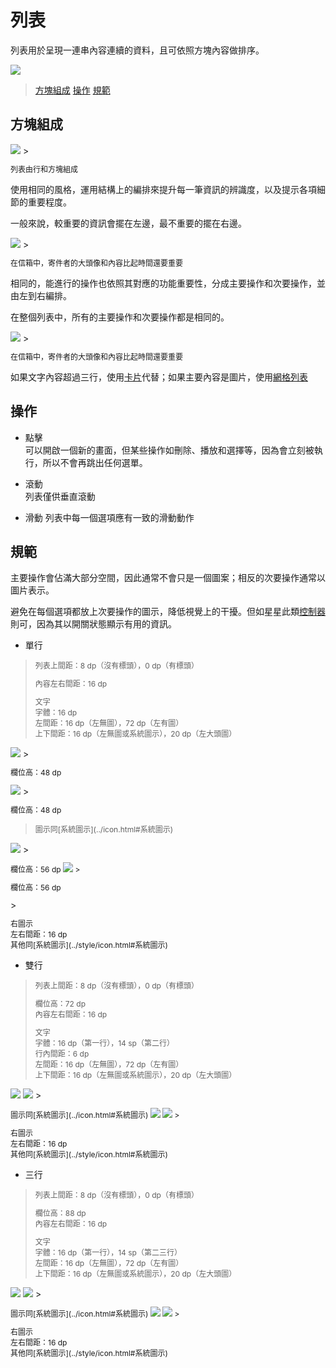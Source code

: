 # 列表

列表用於呈現一連串內容連續的資料，且可依照方塊內容做排序。

<img src="http://material-design.storage.googleapis.com/publish/material_v_4/material_ext_publish/0B6Okdz75tqQsTEYtcnczU3J5ZEU/components_lists_behavior1.png" style="max-width:50%"/>

> [方塊組成](#方塊組成)
> [操作](#操作)
> [規範](#規範)

## 方塊組成

<img src="http://material-design.storage.googleapis.com/publish/material_v_4/material_ext_publish/0Bx4BSt6jniD7TmRJenRtUVZFLUk/components_lists_usage2.png" style="max-width:50%"/>
> <p style="font-size: 12px">列表由行和方塊組成</p>

使用相同的風格，運用結構上的編排來提升每一筆資訊的辨識度，以及提示各項細節的重要程度。

一般來說，較重要的資訊會擺在左邊，最不重要的擺在右邊。

<img src="http://material-design.storage.googleapis.com/publish/material_v_4/material_ext_publish/0B6Okdz75tqQsSnBGdWd3WDhPUE0/components_lists_usage3.png" style="max-width:50%"/>
> <p style="font-size: 12px">在信箱中，寄件者的大頭像和內容比起時間還要重要</p>

相同的，能進行的操作也依照其對應的功能重要性，分成主要操作和次要操作，並由左到右編排。

在整個列表中，所有的主要操作和次要操作都是相同的。

<img src="http://material-design.storage.googleapis.com/publish/material_v_4/material_ext_publish/0Bx4BSt6jniD7bTlwblZleHIwU1U/components_lists_content2.png" style="max-width:50%"/>
> <p style="font-size: 12px">在信箱中，寄件者的大頭像和內容比起時間還要重要</p>

如果文字內容超過三行，使用[卡片](icon.html)代替；如果主要內容是圖片，使用[網格列表](grid_list.html)


## 操作
* 點擊  
可以開啟一個新的畫面，但某些操作如刪除、播放和選擇等，因為會立刻被執行，所以不會再跳出任何選單。

* 滾動  
列表僅供垂直滾動

* 滑動
列表中每一個選項應有一致的滑動動作

## 規範
主要操作會佔滿大部分空間，因此通常不會只是一個圖案；相反的次要操作通常以圖片表示。

避免在每個選項都放上次要操作的圖示，降低視覺上的干擾。但如星星此類[控制器](control.html)則可，因為其以開關狀態顯示有用的資訊。

* 單行

> <p style="font-size: 12px">列表上間距：8 dp（沒有標頭），0 dp（有標頭）</p>
> <p style="font-size: 12px">內容左右間距：16 dp</p>
> <p style="font-size: 12px">文字<br>字體：16 dp<br>左間距：16 dp（左無圖），72 dp（左有圖）<br>上下間距：16 dp（左無圖或系統圖示），20 dp（左大頭圖）</p>

<img src="http://material-design.storage.googleapis.com/publish/material_v_4/material_ext_publish/0Bx4BSt6jniD7Y1FsdElhSlJ1WEU/components_lists_keylines_single2.png" style="max-width:50%"/>
> <p style="font-size: 12px">欄位高：48 dp</p>

<img src="http://material-design.storage.googleapis.com/publish/material_v_4/material_ext_publish/0Bx4BSt6jniD7eUpZcXJRODJvMXc/components_lists_keylines_single5.png" style="max-width:50%"/>
> <p style="font-size: 12px">欄位高：48 dp<br></p>

> <p style="font-size: 12px">圖示同[系統圖示](../icon.html#系統圖示)

<img src="http://material-design.storage.googleapis.com/publish/material_v_4/material_ext_publish/0Bx4BSt6jniD7bzEta2VMeTQ5QTg/components_lists_keylines_single8.png" style="max-width:50%"/>
> <p style="font-size: 12px">欄位高：56 dp

<img src="http://material-design.storage.googleapis.com/publish/material_v_4/material_ext_publish/0Bx4BSt6jniD7T2pKUG0teEQycTA/components_lists_keylines_single11.png" style="max-width:50%"/>
> <p style="font-size: 12px">欄位高：56 dp</p>
> <p style="font-size: 12px">右圖示<br>左右間距：16 dp<br>其他同[系統圖示](../style/icon.html#系統圖示)

* 雙行

> <p style="font-size: 12px">列表上間距：8 dp（沒有標頭），0 dp（有標頭）</p>
> <p style="font-size: 12px">欄位高：72 dp<br>內容左右間距：16 dp</p>
> <p style="font-size: 12px">文字<br>字體：16 dp（第一行），14 sp（第二行）<br>行內間距：6 dp<br>左間距：16 dp（左無圖），72 dp（左有圖）<br>上下間距：16 dp（左無圖或系統圖示），20 dp（左大頭圖）</p>

<img src="http://material-design.storage.googleapis.com/publish/material_v_4/material_ext_publish/0Bx4BSt6jniD7UkNZZk02N3BYazg/components_lists_keylines_two2.png" style="max-width:50%"/>

<img src="http://material-design.storage.googleapis.com/publish/material_v_4/material_ext_publish/0Bx4BSt6jniD7RTJvc2pWMnFvQTg/components_lists_keylines_two5.png" style="max-width:50%"/>
> <p style="font-size: 12px">圖示同[系統圖示](../icon.html#系統圖示)

<img src="http://material-design.storage.googleapis.com/publish/material_v_4/material_ext_publish/0Bx4BSt6jniD7bzEta2VMeTQ5QTg/components_lists_keylines_single8.png" style="max-width:50%"/>

<img src="http://material-design.storage.googleapis.com/publish/material_v_4/material_ext_publish/0Bx4BSt6jniD7NkI5bzU3Y3BQQzg/components_lists_keylines_two10.png" style="max-width:50%"/>
> <p style="font-size: 12px">右圖示<br>左右間距：16 dp<br>其他同[系統圖示](../style/icon.html#系統圖示)

* 三行

> <p style="font-size: 12px">列表上間距：8 dp（沒有標頭），0 dp（有標頭）</p>
> <p style="font-size: 12px">欄位高：88 dp<br>內容左右間距：16 dp</p>
> <p style="font-size: 12px">文字<br>字體：16 dp（第一行），14 sp（第二三行）<br>左間距：16 dp（左無圖），72 dp（左有圖）<br>上下間距：16 dp（左無圖或系統圖示），20 dp（左大頭圖）</p>

<img src="http://material-design.storage.googleapis.com/publish/material_v_4/material_ext_publish/0Bx4BSt6jniD7UkNZZk02N3BYazg/components_lists_keylines_two2.png" style="max-width:50%"/>

<img src="http://material-design.storage.googleapis.com/publish/material_v_4/material_ext_publish/0Bx4BSt6jniD7RTJvc2pWMnFvQTg/components_lists_keylines_two5.png" style="max-width:50%"/>
> <p style="font-size: 12px">圖示同[系統圖示](../icon.html#系統圖示)

<img src="http://material-design.storage.googleapis.com/publish/material_v_4/material_ext_publish/0Bx4BSt6jniD7bzEta2VMeTQ5QTg/components_lists_keylines_single8.png" style="max-width:50%"/>

<img src="http://material-design.storage.googleapis.com/publish/material_v_4/material_ext_publish/0Bx4BSt6jniD7NkI5bzU3Y3BQQzg/components_lists_keylines_two10.png" style="max-width:50%"/>
> <p style="font-size: 12px">右圖示<br>左右間距：16 dp<br>其他同[系統圖示](../style/icon.html#系統圖示)


